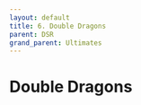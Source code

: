 ```yaml
---
layout: default
title: 6. Double Dragons
parent: DSR
grand_parent: Ultimates
---
```


# Double Dragons
